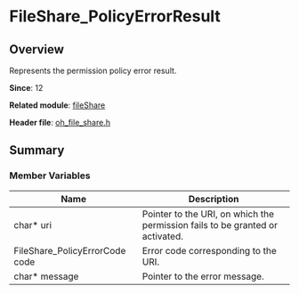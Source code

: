 # FileShare_PolicyErrorResult
<!--Kit: Core File Kit-->
<!--Subsystem: FileManagement-->
<!--Owner: @lvzhenjie; @hongjin-li_admin-->
<!--SE: @chenxi0605; @JerryH1011-->
<!--TSE: @leiyuqian-->

## Overview

Represents the permission policy error result.

**Since**: 12

**Related module**: [fileShare](capi-fileshare.md)

**Header file**: [oh_file_share.h](capi-oh-file-share-h.md)

## Summary

### Member Variables

| Name| Description|
| -- | -- |
| char* uri | Pointer to the URI, on which the permission fails to be granted or activated.|
| FileShare_PolicyErrorCode code | Error code corresponding to the URI.|
| char* message | Pointer to the error message.|
